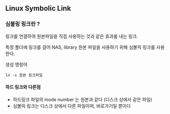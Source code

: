 ## Linux Symbolic Link

### 심볼링 링크란 ?

링크를 연결하여 원본파일을 직접 사용하는 것과 같은 효과를 내는 링크. 

특정 폴더에 링크를 걸어 NAS, library 원본 파일을 사용하기 위해 심볼릭 링크를 사용한다.

생성 명령어

    ln -s 원본 링크파일

  
#### 하드 링크와 다른점

- 하드링크 파일의 inode number 는 원본과 같다 (디스크 상에서 같은 파일)
- 심볼릭 링크는 디스크 상에서 다른 파일이며, 바로가기일 뿐이다